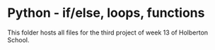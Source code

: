 # Python - if/else, loops, functions

This folder hosts all files for the third project of week 13 of Holberton School.
